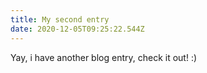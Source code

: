 ```yaml
---
title: My second entry
date: 2020-12-05T09:25:22.544Z
---
```

Yay, i have another blog entry, check it out! :)